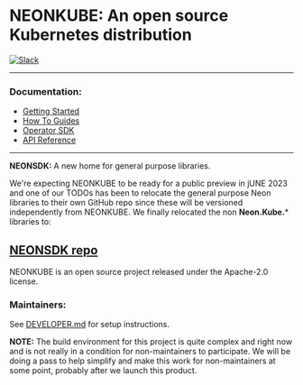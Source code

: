 # NEONKUBE: An open source Kubernetes distribution

[![Slack](https://img.shields.io/badge/Slack-4A154B?style=for-the-badge&logo=slack&logoColor=white)](https://communityinviter.com/apps/neonforge/neonforge)

---

### Documentation:
- [Getting Started](https://docs.neonforge.com/docs/installation)
- [How To Guides](https://docs.neonforge.com/docs/category/how-to-guides)
- [Operator SDK](https://docs.neonforge.com/docs/operator-sdk)
- [API Reference](https://api-docs.neonforge.com/neonkube/api/Neon.Kube.html)

---

**NEONSDK:** A new home for general purpose libraries.

We're expecting NEONKUBE to be ready for a public preview in jUNE 2023 and one of our TODOs has 
been to relocate the general purpose Neon libraries to their own GitHub repo since these will be versioned
independently from NEONKUBE.  We finally relocated the non **Neon.Kube.*** libraries to:

[NEONSDK repo](https://github.com/nforgeio/neonSDK)
---

NEONKUBE is an open source project released under the Apache-2.0 license.

### Maintainers:

See [DEVELOPER.md](Doc/DEVELOPER.md) for setup instructions.

**NOTE:** The build environment for this project is quite complex and right now
and is not really in a condition for non-maintainers to participate.  We will be
doing a pass to help simplify and make this work for non-maintainers at some 
point, probably after we launch this product.
